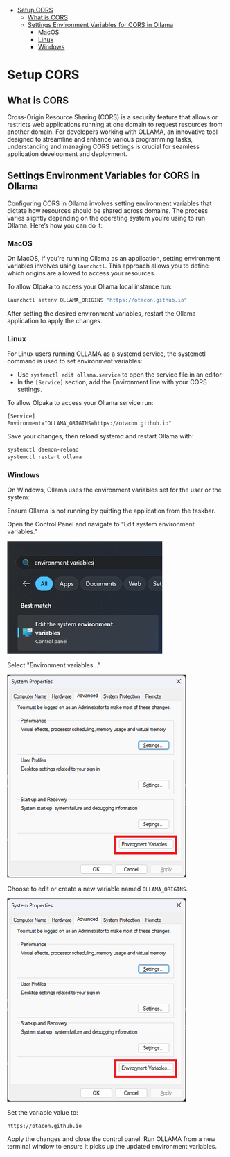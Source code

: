<!-- TOC -->
* [Setup CORS](#setup-cors)
  * [What is CORS](#what-is-cors)
  * [Settings Environment Variables for CORS in Ollama](#settings-environment-variables-for-cors-in-ollama)
    * [MacOS](#macos)
    * [Linux](#linux)
    * [Windows](#windows)
<!-- TOC -->

# Setup CORS

## What is CORS
Cross-Origin Resource Sharing (CORS) is a security feature that allows or restricts web applications 
running at one domain to request resources from another domain. For developers working with OLLAMA, 
an innovative tool designed to streamline and enhance various programming tasks, understanding and 
managing CORS settings is crucial for seamless application development and deployment.

## Settings Environment Variables for CORS in Ollama
Configuring CORS in Ollama involves setting environment variables that dictate how resources should 
be shared across domains. The process varies slightly depending on the operating system you’re using 
to run Ollama. Here’s how you can do it:

### MacOS
On MacOS, if you’re running Ollama as an application, setting environment variables involves using 
`launchctl`. This approach allows you to define which origins are allowed to access your resources. 

To allow Olpaka to access your Ollama local instance run:
```bash
launchctl setenv OLLAMA_ORIGINS "https://otacon.github.io"
```

After setting the desired environment variables, restart the Ollama application to apply the 
changes.

### Linux

For Linux users running OLLAMA as a systemd service, the systemctl command is used to set environment variables:
- Use `systemctl edit ollama.service` to open the service file in an editor.
- In the `[Service]` section, add the Environment line with your CORS settings. 

To allow Olpaka to access your Ollama service run:
```
[Service]
Environment="OLLAMA_ORIGINS=https://otacon.github.io"
```

Save your changes, then reload systemd and restart Ollama with:

```bash
systemctl daemon-reload
systemctl restart ollama
```

### Windows
On Windows, Ollama uses the environment variables set for the user or the system:

Ensure Ollama is not running by quitting the application from the taskbar.

Open the Control Panel and navigate to “Edit system environment variables.”

![Control Panel](images/windows_tutorial_1.png)

Select "Environment variables..."

![Environment Variables](images/windows_tutorial_2.png)

Choose to edit or create a new variable named `OLLAMA_ORIGINS`.

![Environment Variables](images/windows_tutorial_2.png)

Set the variable value to:

```
https://otacon.github.io
```

Apply the changes and close the control panel. Run OLLAMA from a new terminal window to ensure it 
picks up the updated environment variables.

